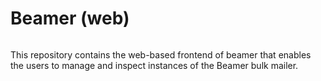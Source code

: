 <p>
    <h1>Beamer (web)</h1>
<p>

<p>
    <a aria-label="License" href="https://github.com/keryx-labs/beamer-web/blob/main/LICENSE"><img alt="" src="https://img.shields.io/github/license/keryx-labs/beamer-web?style=flat"></a>
</p>

This repository contains the web-based frontend of beamer that enables the users to manage and inspect instances of the Beamer bulk mailer.
